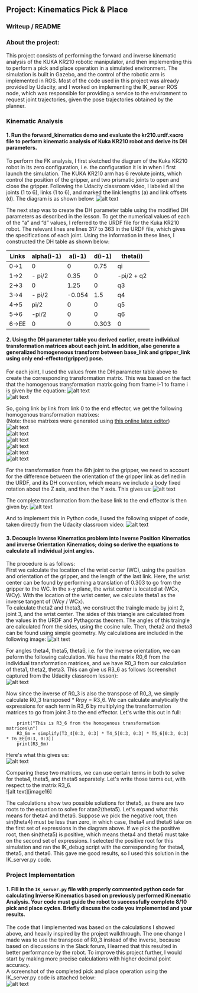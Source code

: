## Project: Kinematics Pick & Place


[//]: # (Image References)

[image1]: ./misc_images/sketch.jpg
[image2]: ./misc_images/eq2.png
[image3]: ./misc_images/image-3.png
[image4]: ./misc_images/T0_1.jpg
[image5]: ./misc_images/T1_2.jpg
[image6]: ./misc_images/T2_3.jpg
[image7]: ./misc_images/T3_4.jpg
[image8]: ./misc_images/T4_5.jpg
[image9]: ./misc_images/T5_6.jpg
[image10]: ./misc_images/T6_EE.jpg
[image11]: ./misc_images/T0_EE.jpg
[image12]: ./misc_images/codeblock.png
[image13]: ./misc_images/thetacalc.jpg
[image14]: ./misc_images/R3_6.png
[image15]: ./misc_images/R3_6_from_transforms.png

[image17]: ./misc_images/kinematics_complete.png

### Writeup / README  

### About the project:
This project consists of performing the forward and inverse kinematic analysis of the KUKA KR210 robotic manipulator, and then implementing this to perform a pick and place operation in a simulated environment. The simulation is built in Gazebo, and the control of the robotic arm is implemented in ROS. Most of the code used in this project was already provided by Udacity, and I worked on implementing the IK_server ROS node, which was responsible for providing a service to the environment to request joint trajectories, given the pose trajectories obtained by the planner.

### Kinematic Analysis
#### 1. Run the forward_kinematics demo and evaluate the kr210.urdf.xacro file to perform kinematic analysis of Kuka KR210 robot and derive its DH parameters.

To perform the FK analysis, I first sketched the diagram of the Kuka KR210 robot in its zero configuration, i.e. the configuration it is in when I first launch the simulation. The KUKA KR210 arm has 6 revolute joints, which control the position of the gripper, and two prismatic joints to open and close the gripper. Following the Udacity classroom video, I labeled all the joints (1 to 6), links (1 to 6), and marked the link lengths (a) and link offsets (d). The diagram is as shown below:
![alt text][image1]

The next step was to create the DH parameter table using the modified DH parameters as described in the lesson. To get the numerical values of each of the “a” and “d” values, I referred to the URDF file for the Kuka KR210 robot. The relevant lines are lines 317 to 363 in the URDF file, which gives the specifications of each joint. Using the information in these lines, I constructed the DH table as shown below:

Links | alpha(i-1) | a(i-1) | d(i-1) | theta(i)
--- | --- | --- | --- | ---
0->1 | 0 | 0 | 0.75 | qi
1->2 | - pi/2 | 0.35 | 0 | -pi/2 + q2
2->3 | 0 | 1.25 | 0 | q3
3->4 |  - pi/2 | -0.054 | 1.5 | q4
4->5 | pi/2 | 0 | 0 | q5
5->6 | -pi/2 | 0 | 0 | q6
6->EE | 0 | 0 | 0.303 | 0

#### 2. Using the DH parameter table you derived earlier, create individual transformation matrices about each joint. In addition, also generate a generalized homogeneous transform between base_link and gripper_link using only end-effector(gripper) pose.

For each joint, I used the values from the DH parameter table above to create the corresponding transformation matrix. This was based on the fact that the homogenous transformation matrix going from frame i-1 to frame i is given by the equation:
![alt text][image2]  
![alt text][image3]

So, going link by link from link 0 to the end effector, we get the following homogenous transformation matrixes:  
(Note: these matrixes were generated using [this online latex editor](https://www.codecogs.com/latex/eqneditor.php))  
![alt text][image4]  
![alt text][image5]  
![alt text][image6]  
![alt text][image7]  
![alt text][image8]  
![alt text][image9]  

For the transformation from the 6th joint to the gripper, we need to account for the difference between the orientation of the gripper link as defined in the URDF, and its DH convention, which means we include a body fixed rotation about the Z axis, and then the Y axis. This gives us:
![alt text][image10]

The complete transformation from the base link to the end effector is then given by:
![alt text][image11]

And to implement this in Python code, I used the following snippet of code, taken directly from the Udacity classroom video:
![alt text][image12]  


#### 3. Decouple Inverse Kinematics problem into Inverse Position Kinematics and inverse Orientation Kinematics; doing so derive the equations to calculate all individual joint angles.
The procedure is as follows:  
First we calculate the location of the wrist center (WC), using the position and orientation of the gripper, and the length of the last link. Here, the wrist center can be found by performing a translation of 0.303 to go from the gripper to the WC. In the x-y plane, the wrist center is located at (WCx, WCy). With the location of the wrist center, we calculate theta1 as the inverse tangent of (Wcy / WCx).  
To calculate theta2 and theta3, we construct the traingle made by joint 2, joint 3, and the wrist center. The sides of this triangle are calculated from the values in the URDF and Pythagoras theorem. The angles of this traingle are calculated from the sides, using the cosine rule. Then, theta2 and theta3 can be found using simple geometry. My calculations are included in the following image:
![alt text][image13]  

For angles theta4, theta5, theta6, i.e. for the inverse orientation, we can peform the following calculation. We have the matrix R0_6 from the individual transformation matrices, and we have R0_3 from our calculation of theta1, theta2, theta3. This can give us R3_6 as follows (screenshot captured from the Udacity classroom lesson):  
![alt text][image14]  

Now since the inverse of R0_3 is also the transpose of R0_3, we simply calculate R0_3 transposed * Rrpy = R3_6. We can calculate analytically the expressions for each term in R3_6 by multiplying the transformation matrices to go from joint 3 to the end effector. Let's write this out in full:  

```
    print("This is R3_6 from the homogenous transformation matrices\n")
    R3_6m = simplify(T3_4[0:3, 0:3] * T4_5[0:3, 0:3] * T5_6[0:3, 0:3] * T6_EE[0:3, 0:3])
    print(R3_6m)
```

Here's what this gives us:  
![alt text][image15] 

Comparing these two matrices, we can use certain terms in both to solve for theta4, theta5, and theta6 separately. Let's write those terms out, with respect to the matrix R3_6.  
![alt text][image16]  

The calculations show two possible solutions for theta5, as there are two roots to the equation to solve for atan2(theta5). Let's expand what this means for theta4 and theta6. Suppose we pick the negative root, then sin(theta4) must be less than zero, in which case, theta4 and theta6 take on the first set of expressions in the diagram above. If we pick the positive root, then sin(theta5) is positive, which means theta4 and theta6 must take on the second set of expressions. I selected the positive root for this simulation and ran the IK_debug script with the corresponding for theta4, theta5, and theta6. This gave me good results, so I used this solution in the IK_server.py code.

### Project Implementation

#### 1. Fill in the `IK_server.py` file with properly commented python code for calculating Inverse Kinematics based on previously performed Kinematic Analysis. Your code must guide the robot to successfully complete 8/10 pick and place cycles. Briefly discuss the code you implemented and your results. 

The code that I implemented was based on the calculations I showed above, and heavily inspired by the project walkthrough. The one change I made was to use the transpose of R0_3 instead of the inverse, because based on discussions in the Slack forum, I learned that this resulted in better performance by the robot. To improve this project further, I would start by making more precise calculations with higher decimal point accuracy.  
A screenshot of the completed pick and place operation using the IK_server.py code is attached below:  
![alt text][image17] 

